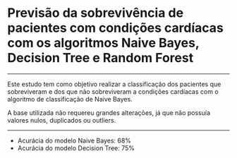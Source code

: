 # Previsão da sobrevivência de pacientes com condições cardíacas com os algoritmos Naive Bayes, Decision Tree e Random Forest
---
Este estudo tem como objetivo realizar a classificação dos pacientes que sobreviveram e dos que não sobreviveram a condições cardíacas com o algoritmo de classificação de Naive Bayes.

A base utilizada não requereu grandes alterações, já que não possuía valores nulos, duplicados ou outliers.

---
- Acurácia do modelo Naive Bayes: 68%
- Acurácia do modelo Decision Tree: 75%

